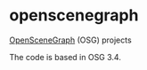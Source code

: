 # openscenegraph
[OpenSceneGraph](http://www.openscenegraph.org/) (OSG) projects

The code is based in OSG 3.4.


